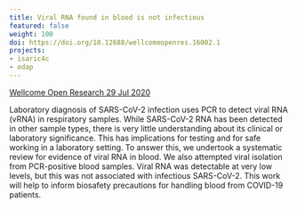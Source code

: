 ```yaml
---
title: Viral RNA found in blood is not infectious
featured: false
weight: 100
doi: https://doi.org/10.12688/wellcomeopenres.16002.1
projects:
- isaric4c
- odap
---
```


[Wellcome Open Research 29 Jul 2020]({{page.doi}})

Laboratory diagnosis of SARS-CoV-2 infection uses PCR to detect viral
RNA (vRNA) in respiratory samples. While SARS-CoV-2 RNA has been
detected in other sample types, there is very little understanding about
its clinical or laboratory significance. This has implications for
testing and for safe working in a laboratory setting. To answer this, we
undertook a systematic review for evidence of viral RNA in blood. We
also attempted viral isolation from PCR-positive blood samples. Viral
RNA was detectable at very low levels, but this was not associated with
infectious SARS-CoV-2. This work will help to inform biosafety
precautions for handling blood from COVID-19 patients.

